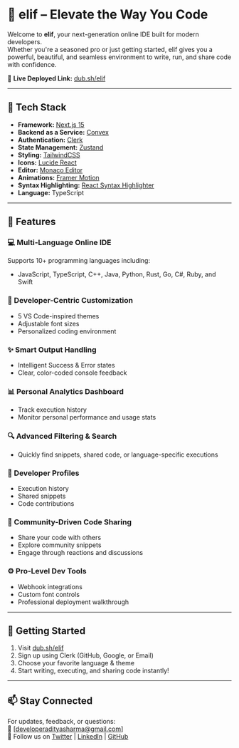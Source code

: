 # 🧠 elif – Elevate the Way You Code

Welcome to **elif**, your next-generation online IDE built for modern developers.  
Whether you're a seasoned pro or just getting started, elif gives you a powerful, beautiful, and seamless environment to write, run, and share code with confidence.

🔗 **Live Deployed Link:** [dub.sh/elif](https://dub.sh/elif)

---

## 🚀 Tech Stack

- **Framework:** [Next.js 15](https://nextjs.org/)
- **Backend as a Service:** [Convex](https://convex.dev/)
- **Authentication:** [Clerk](https://clerk.dev/)
- **State Management:** [Zustand](https://zustand-demo.pmnd.rs/)
- **Styling:** [TailwindCSS](https://tailwindcss.com/)
- **Icons:** [Lucide React](https://lucide.dev/)
- **Editor:** [Monaco Editor](https://microsoft.github.io/monaco-editor/)
- **Animations:** [Framer Motion](https://www.framer.com/motion/)
- **Syntax Highlighting:** [React Syntax Highlighter](https://github.com/react-syntax-highlighter/react-syntax-highlighter)
- **Language:** TypeScript

---

## 🎯 Features

### 💻 Multi-Language Online IDE  
Supports 10+ programming languages including:
- JavaScript, TypeScript, C++, Java, Python, Rust, Go, C#, Ruby, and Swift

### 🎨 Developer-Centric Customization  
- 5 VS Code-inspired themes  
- Adjustable font sizes  
- Personalized coding environment

### ✨ Smart Output Handling  
- Intelligent Success & Error states  
- Clear, color-coded console feedback

### 📊 Personal Analytics Dashboard  
- Track execution history  
- Monitor personal performance and usage stats

### 🔍 Advanced Filtering & Search  
- Quickly find snippets, shared code, or language-specific executions

### 👤 Developer Profiles  
- Execution history  
- Shared snippets  
- Code contributions

### 💬 Community-Driven Code Sharing  
- Share your code with others  
- Explore community snippets  
- Engage through reactions and discussions

### ⚙️ Pro-Level Dev Tools  
- Webhook integrations  
- Custom font controls  
- Professional deployment walkthrough

---

## 🌟 Getting Started

1. Visit [dub.sh/elif](https://dub.sh/elif)
2. Sign up using Clerk (GitHub, Google, or Email)
3. Choose your favorite language & theme
4. Start writing, executing, and sharing code instantly!

---

## 📫 Stay Connected

For updates, feedback, or questions:  
📧 [developeradityasharma@gmail.com]  
📱 Follow us on [Twitter](https://x.com/AdityaSharma056) | [LinkedIn](https://www.linkedin.com/in/adityasharma123/) | [GitHub](https://github.com/adityasharmawork)
